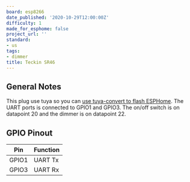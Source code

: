```yaml
---
board: esp8266
date_published: '2020-10-29T12:00:00Z'
difficulty: 1
made_for_esphome: false
project_url: ''
standard:
- us
tags:
- dimmer
title: Teckin SR46
---
```


## General Notes

This plug use tuya so you can [use tuya-convert to flash ESPHome](/guides/tuya-convert/).
The UART ports is connected to GPIO1 and GPIO3.
The on/off switch is on datapoint 20 and the dimmer is on datapoint 22.

## GPIO Pinout

| Pin   | Function |
| ----- | -------- |
| GPIO1 | UART Tx  |
| GPIO3 | UART Rx  |